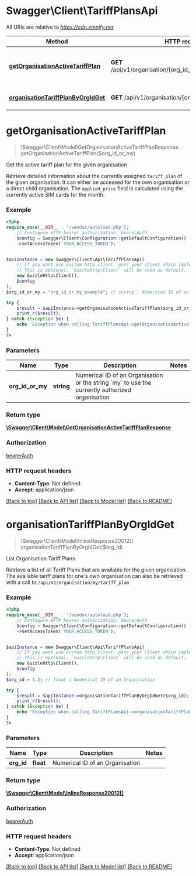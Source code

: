 # Swagger\Client\TariffPlansApi

All URIs are relative to *https://cdn.emnify.net*

Method | HTTP request | Description
------------- | ------------- | -------------
[**getOrganisationActiveTariffPlan**](TariffPlansApi.md#getorganisationactivetariffplan) | **GET** /api/v1/organisation/{org_id_or_my}/tariff_plan/active | Get the active tariff plan for the given organisation
[**organisationTariffPlanByOrgIdGet**](TariffPlansApi.md#organisationtariffplanbyorgidget) | **GET** /api/v1/organisation/{org_id}/tariff_plan | List Organisation Tariff Plans

# **getOrganisationActiveTariffPlan**
> \Swagger\Client\Model\GetOrganisationActiveTariffPlanResponse getOrganisationActiveTariffPlan($org_id_or_my)

Get the active tariff plan for the given organisation

Retrieve detailed information about the currently assigned `tariff_plan` of the given organisation. It can either be accessed for the own organisation or a direct child organisation. The `applied_price` field is calculated using the currently active SIM cards for the month.

### Example
```php
<?php
require_once(__DIR__ . '/vendor/autoload.php');
    // Configure HTTP bearer authorization: bearerAuth
    $config = Swagger\Client\Configuration::getDefaultConfiguration()
    ->setAccessToken('YOUR_ACCESS_TOKEN');


$apiInstance = new Swagger\Client\Api\TariffPlansApi(
    // If you want use custom http client, pass your client which implements `GuzzleHttp\ClientInterface`.
    // This is optional, `GuzzleHttp\Client` will be used as default.
    new GuzzleHttp\Client(),
    $config
);
$org_id_or_my = "org_id_or_my_example"; // string | Numerical ID of an Organisation or the string `my` to use the currently authorized organisation

try {
    $result = $apiInstance->getOrganisationActiveTariffPlan($org_id_or_my);
    print_r($result);
} catch (Exception $e) {
    echo 'Exception when calling TariffPlansApi->getOrganisationActiveTariffPlan: ', $e->getMessage(), PHP_EOL;
}
?>
```

### Parameters

Name | Type | Description  | Notes
------------- | ------------- | ------------- | -------------
 **org_id_or_my** | **string**| Numerical ID of an Organisation or the string &#x60;my&#x60; to use the currently authorized organisation |

### Return type

[**\Swagger\Client\Model\GetOrganisationActiveTariffPlanResponse**](../Model/GetOrganisationActiveTariffPlanResponse.md)

### Authorization

[bearerAuth](../../README.md#bearerAuth)

### HTTP request headers

 - **Content-Type**: Not defined
 - **Accept**: application/json

[[Back to top]](#) [[Back to API list]](../../README.md#documentation-for-api-endpoints) [[Back to Model list]](../../README.md#documentation-for-models) [[Back to README]](../../README.md)

# **organisationTariffPlanByOrgIdGet**
> \Swagger\Client\Model\InlineResponse20012[] organisationTariffPlanByOrgIdGet($org_id)

List Organisation Tariff Plans

Retrieve a list of all Tariff Plans that are available for the given organisation. The available tariff plans for one's own organisation can also be retrieved with a call to `/api/v1/organisation/my/tariff_plan`

### Example
```php
<?php
require_once(__DIR__ . '/vendor/autoload.php');
    // Configure HTTP bearer authorization: bearerAuth
    $config = Swagger\Client\Configuration::getDefaultConfiguration()
    ->setAccessToken('YOUR_ACCESS_TOKEN');


$apiInstance = new Swagger\Client\Api\TariffPlansApi(
    // If you want use custom http client, pass your client which implements `GuzzleHttp\ClientInterface`.
    // This is optional, `GuzzleHttp\Client` will be used as default.
    new GuzzleHttp\Client(),
    $config
);
$org_id = 1.2; // float | Numerical ID of an Organisation

try {
    $result = $apiInstance->organisationTariffPlanByOrgIdGet($org_id);
    print_r($result);
} catch (Exception $e) {
    echo 'Exception when calling TariffPlansApi->organisationTariffPlanByOrgIdGet: ', $e->getMessage(), PHP_EOL;
}
?>
```

### Parameters

Name | Type | Description  | Notes
------------- | ------------- | ------------- | -------------
 **org_id** | **float**| Numerical ID of an Organisation |

### Return type

[**\Swagger\Client\Model\InlineResponse20012[]**](../Model/InlineResponse20012.md)

### Authorization

[bearerAuth](../../README.md#bearerAuth)

### HTTP request headers

 - **Content-Type**: Not defined
 - **Accept**: application/json

[[Back to top]](#) [[Back to API list]](../../README.md#documentation-for-api-endpoints) [[Back to Model list]](../../README.md#documentation-for-models) [[Back to README]](../../README.md)

